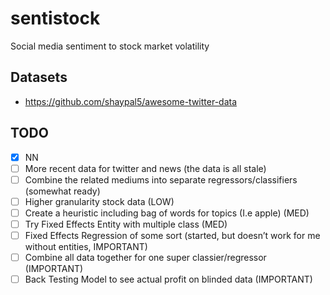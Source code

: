 # sentistock
Social media sentiment to stock market volatility

## Datasets
- https://github.com/shaypal5/awesome-twitter-data

## TODO
- [x] NN
- [ ] More recent data for twitter and news (the data is all stale)
- [ ] Combine the related mediums into separate regressors/classifiers (somewhat ready)
- [ ] Higher granularity stock data (LOW)
- [ ] Create a heuristic including bag of words for topics (I.e apple) (MED)
- [ ] Try Fixed Effects Entity with multiple class (MED)
- [ ] Fixed Effects Regression of some sort (started, but doesn’t work for me without entities, IMPORTANT)
- [ ] Combine all data together for one super classier/regressor (IMPORTANT)
- [ ] Back Testing Model to see actual profit on blinded data (IMPORTANT)
